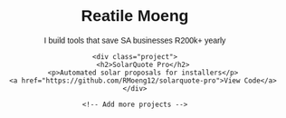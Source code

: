 <!DOCTYPE html>
<html lang="en">
<head>
    <meta charset="UTF-8">
    <title>Reatile Moeng | SA Developer</title>
    <style>
        body { font-family: Arial; text-align: center; }
        .project { border: 1px solid #ddd; padding: 20px; margin: 20px; }
    </style>
</head>
<body>
    <h1>Reatile Moeng</h1>
    <p>I build tools that save SA businesses R200k+ yearly</p>
    
    <div class="project">
        <h2>SolarQuote Pro</h2>
        <p>Automated solar proposals for installers</p>
        <a href="https://github.com/RMoeng12/solarquote-pro">View Code</a>
    </div>
    
    <!-- Add more projects -->
</body>
</html>
